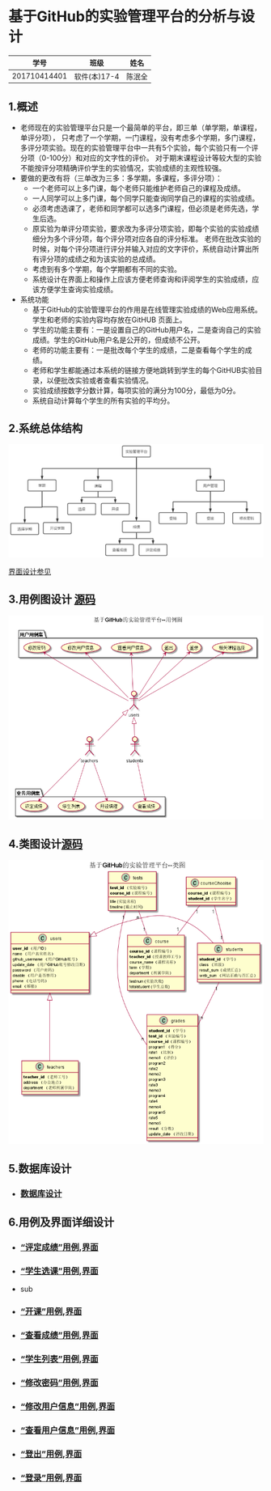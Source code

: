 # 基于GitHub的实验管理平台的分析与设计
|学号|班级|姓名|
|:-------:|:-------------: | :----------:|
|201710414401|软件(本)17-4|陈泯全|
## 1.概述

- 老师现在的实验管理平台只是一个最简单的平台，即三单（单学期，单课程，单评分项）， 只考虑了一个学期，一门课程，没有考虑多个学期，多门课程，多评分项实验。现在的实验管理平台中一共有5个实验，每个实验只有一个评分项（0-100分）和对应的文字性的评价。 对于期末课程设计等较大型的实验不能按评分项精确评价学生的实验情况，实验成绩的主观性较强。
- 要做的更改有将（三单改为三多：多学期，多课程，多评分项）：
  * 一个老师可以上多门课，每个老师只能维护老师自己的课程及成绩。
  * 一人同学可以上多门课，每个同学只能查询同学自己的课程的实验成绩。
  * 必须考虑选课了，老师和同学都可以选多门课程，但必须是老师先选，学生后选。
  * 原实验为单评分项实验，要求改为多评分项实验，即每个实验的实验成绩细分为多个评分项，每个评分项对应各自的评分标准。 老师在批改实验的时候，对每个评分项进行评分并输入对应的文字评价，系统自动计算出所有评分项的成绩之和为该实验的总成绩。
  * 考虑到有多个学期，每个学期都有不同的实验。
  * 系统设计在界面上和操作上应该方便老师查询和评阅学生的实验成绩，应该方便学生查询实验成绩。
- 系统功能
  * 基于GitHub的实验管理平台的作用是在线管理实验成绩的Web应用系统。学生和老师的实验内容均存放在GitHUB 页面上。
  * 学生的功能主要有：一是设置自己的GitHub用户名，二是查询自己的实验成绩。学生的GitHub用户名是公开的，但成绩不公开。
  * 老师的功能主要有：一是批改每个学生的成绩，二是查看每个学生的成绩。
  * 老师和学生都能通过本系统的链接方便地跳转到学生的每个GitHUB实验目录，以便批改实验或者查看实验情况。
  * 实验成绩按数字分数计算，每项实验的满分为100分，最低为0分。
  * 系统自动计算每个学生的所有实验的平均分。


## 2.系统总体结构

![image](imgs/sysFramework.png)

[界面设计参见](https://frapschen.github.io/is_analysis_pages/UI2/index.html)

## 3.用例图设计 [源码](https://github.com/Frapschen/is_analysis/blob/master/test6/src/class.puml)

![image](imgs/Usecase.png)

## 4.类图设计[源码](https://github.com/Frapschen/is_analysis/blob/master/test6/src/class.puml)

![image](imgs/class.png)

## 5.数据库设计

- ### [﻿数据库设计](https://github.com/Frapschen/is_analysis/blob/master/test6/Database.md)

## 6.用例及界面详细设计

- ### [“评定成绩”用例](usecaseprinciple/.md),[界面](https://frapschen.github.io/is_analysis_pages/UI2/parcticesdetial.html)
- ### [“学生选课”用例](usecaseprinciple/.md),[界面](https://frapschen.github.io/is_analysis_pages/UI2/chooiseclass.html)
- sub
- ### [“开课”用例](usecaseprinciple/startcuorse.md),[界面](https://frapschen.github.io/is_analysis_pages/UI2/startclass.html)
- ### [“查看成绩”用例](usecaseprinciple/inquiry.md),[界面](https://frapschen.github.io/is_analysis_pages/UI2/parcticesdetial.html)
- ### [“学生列表”用例](usecaseprinciple/stu_list.md),[界面](https://frapschen.github.io/is_analysis_pages/UI2/studentlist.html)
- ### [“修改密码”用例](usecaseprinciple/.md),[界面](https://frapschen.github.io/is_analysis_pages/UI2/changepassward.html)
- ### [“修改用户信息”用例](usecaseprinciple/modify_userInfor.md),[界面](https://frapschen.github.io/is_analysis_pages/UI2/userinfo.html)
- ### [“查看用户信息”用例](usecaseprinciple/inquiry_user.md),[界面](https://frapschen.github.io/is_analysis_pages/UI2/userinfo.html)
- ### [“登出”用例](usecaseprinciple/Login_out.md),[界面](https://frapschen.github.io/is_analysis_pages/UI2/topbar.html)
- ### [“登录”用例](usecaseprinciple/Login_in.md),[界面](https://frapschen.github.io/is_analysis_pages/UI2/login.html)
